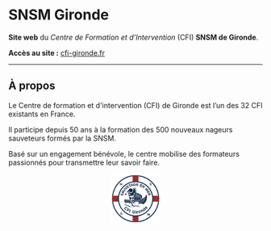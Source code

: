#  SNSM Gironde 


**Site web** du *Centre de Formation et d’Intervention* (CFI) **SNSM de Gironde**. 

 **Accès au site :** [cfi-gironde.fr](https://cfigironde.fr)

---

## À propos
Le Centre de formation et d'intervention (CFI) de Gironde est l’un des 32 CFI existants en France. 

Il participe depuis 50 ans à la formation des 500 nouveaux nageurs sauveteurs formés par la SNSM.  

Basé sur un engagement bénévole, le centre mobilise des formateurs passionnés pour transmettre leur savoir faire.    

<p align="center">
  <img src="img/web/logo_cfi.png" width="100">
</p>